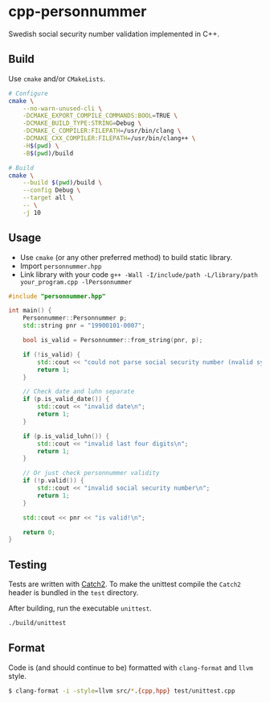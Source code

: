 # cpp-personnummer

Swedish social security number validation implemented in C++.

## Build

Use `cmake` and/or `CMakeLists`.

```sh
# Configure
cmake \
    --no-warn-unused-cli \
    -DCMAKE_EXPORT_COMPILE_COMMANDS:BOOL=TRUE \
    -DCMAKE_BUILD_TYPE:STRING=Debug \
    -DCMAKE_C_COMPILER:FILEPATH=/usr/bin/clang \
    -DCMAKE_CXX_COMPILER:FILEPATH=/usr/bin/clang++ \
    -H$(pwd) \
    -B$(pwd)/build

# Build
cmake \
    --build $(pwd)/build \
    --config Debug \
    --target all \
    -- \
    -j 10
```

## Usage

* Use `cmake` (or any other preferred method) to build static library.
* Import `personnummer.hpp`
* Link library with your code `g++ -Wall -I/include/path -L/library/path
  your_program.cpp -lPersonnummer`

```cpp
#include "personnummer.hpp"

int main() {
    Personnummer::Personnummer p;
    std::string pnr = "19900101-0007";

    bool is_valid = Personnummer::from_string(pnr, p);

    if (!is_valid) {
        std::cout << "could not parse social security number (nvalid syntax)\n";
        return 1;
    }

    // Check date and luhn separate
    if (p.is_valid_date()) {
        std::cout << "invalid date\n";
        return 1;
    }

    if (p.is_valid_luhn()) {
        std::cout << "invalid last four digits\n";
        return 1;
    }

    // Or just check personnummer validity
    if (!p.valid()) {
        std::cout << "invalid social security number\n";
        return 1;
    }

    std::cout << pnr << "is valid!\n";

    return 0;
}
```

## Testing

Tests are written with [Catch2](https://github.com/catchorg/Catch2). To make the
unittest compile the `Catch2` header is bundled in the `test` directory.

After building, run the executable `unittest`.

```sh
./build/unittest
```

## Format

Code is (and should continue to be) formatted with `clang-format` and `llvm`
style.

```sh
$ clang-format -i -style=llvm src/*.{cpp,hpp} test/unittest.cpp
```
